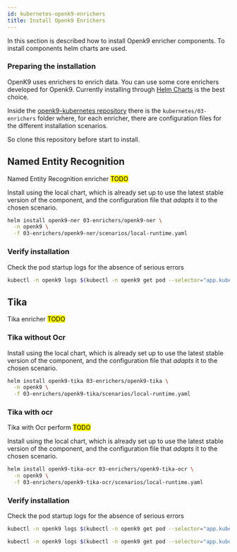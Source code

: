 ```yaml
---
id: kubernetes-openk9-enrichers
title: Install Openk9 Enrichers
---
```


In this section is described how to install Openk9 enricher components. To install components helm charts are used.

### Preparing the installation

OpenK9 uses enrichers to enrich data. You can use some core enrichers developed for Openk9.
Currently installing through [Helm Charts](https://helm.sh/docs/topics/charts/) is the best choice.

Inside the [openk9-kubernetes repository](https://github.com/smclab/openk9-kubernetes) there is the
`kubernetes/03-enrichers` folder where, for each enricher, there are configuration files for the different installation scenarios.

So clone this repository before start to install.

## Named Entity Recognition

Named Entity Recognition enricher <mark>TODO</mark>

Install using the local chart, which is already set up to use the latest stable version of the component,
and the configuration file that *adapts* it to the chosen scenario.

```bash
helm install openk9-ner 03-enrichers/openk9-ner \
  -n openk9 \
  -f 03-enrichers/openk9-ner/scenarios/local-runtime.yaml
```

### Verify installation

Check the pod startup logs for the absence of serious errors

```bash
kubectl -n openk9 logs $(kubectl -n openk9 get pod --selector="app.kubernetes.io/name=openk9-ner-rabbit" -o name)
```

## Tika

Tika enricher <mark>TODO</mark>

### Tika without Ocr

Install using the local chart, which is already set up to use the latest stable version of the component,
and the configuration file that *adapts* it to the chosen scenario.

```bash
helm install openk9-tika 03-enrichers/openk9-tika \
  -n openk9 \
  -f 03-enrichers/openk9-tika/scenarios/local-runtime.yaml
```

### Tika with ocr

Tika with Ocr perform <mark>TODO</mark>

Install using the local chart, which is already set up to use the latest stable version of the component,
and the configuration file that *adapts* it to the chosen scenario.

```bash
helm install openk9-tika-ocr 03-enrichers/openk9-tika-ocr \
  -n openk9 \
  -f 03-enrichers/openk9-tika-ocr/scenarios/local-runtime.yaml
```

### Verify installation

Check the pod startup logs for the absence of serious errors

```bash
kubectl -n openk9 logs $(kubectl -n openk9 get pod --selector="app.kubernetes.io/name=openk9-tika" -o name)
```

```bash
kubectl -n openk9 logs $(kubectl -n openk9 get pod --selector="app.kubernetes.io/name=openk9-tika-ocr" -o name)
```


